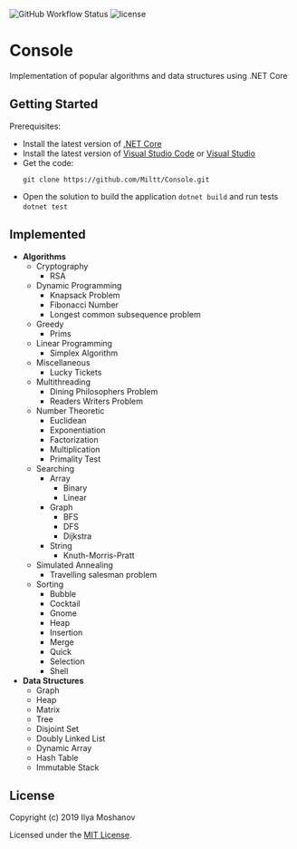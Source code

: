 ![GitHub Workflow Status](https://img.shields.io/github/workflow/status/Miltt/Console/.NETCore)
![license](https://img.shields.io/github/license/Miltt/Console)

# Console
Implementation of popular algorithms and data structures using .NET Core

## Getting Started
Prerequisites:
* Install the latest version of [.NET Core](https://dotnet.microsoft.com/download)
* Install the latest version of [Visual Studio Code](https://code.visualstudio.com/Download) or [Visual Studio](https://developer.microsoft.com/en-us/windows/downloads)
* Get the code:
  ```
  git clone https://github.com/Miltt/Console.git
  ```
* Open the solution to build the application `dotnet build` and run tests `dotnet test`
  
## Implemented
* **Algorithms**
  * Cryptography
    * RSA
  * Dynamic Programming
    * Knapsack Problem
    * Fibonacci Number
    * Longest common subsequence problem
  * Greedy
    * Prims
  * Linear Programming
    * Simplex Algorithm
  * Miscellaneous
    * Lucky Tickets
  * Multithreading
    * Dining Philosophers Problem
    * Readers Writers Problem
  * Number Theoretic
    * Euclidean
    * Exponentiation
    * Factorization
    * Multiplication
    * Primality Test
  * Searching
    * Array
      * Binary
      * Linear
    * Graph
      * BFS
      * DFS
      * Dijkstra
    * String
      * Knuth-Morris-Pratt
  * Simulated Annealing
    * Travelling salesman problem
  * Sorting
    * Bubble
    * Cocktail
    * Gnome
    * Heap
    * Insertion
    * Merge
    * Quick
    * Selection
    * Shell
* **Data Structures**
  * Graph
  * Heap
  * Matrix
  * Tree
  * Disjoint Set
  * Doubly Linked List
  * Dynamic Array
  * Hash Table
  * Immutable Stack

## License
Copyright (c) 2019 Ilya Moshanov

Licensed under the [MIT License](./LICENSE).
